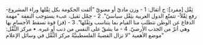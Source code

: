 ثِقْل [مفرد]: ج ‌أثقال:
1 - وزن ماديّ أو معنويّ "ألقت الحكومة بكل ثِقْلها وراء المشروع- رفع ثِقْلاً- تتمتّع الدول العربية بثِقْل سياسيّ".
2 - حِمْل ثقيل، عبء يستوجب النفقة "مهمة الدفاع عن الوطن تتطلب منا القيام بما يتناسب وثِقْلها".
3 - (فز) قوة تسقط الأجسام بها وهي أثرٌ من الجذب الأرضيّ.
4 - ما يشقّ على النفس من ذنب أو غيره.
• مركز الثِّقْل: موضع الأهمية "لا تزال القضيةُ الفلسطينيَّةُ مركز الثِّقْل في وسائل الإعلام"